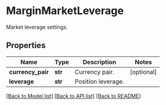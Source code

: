 # MarginMarketLeverage

Market leverage settings.
## Properties
Name | Type | Description | Notes
------------ | ------------- | ------------- | -------------
**currency_pair** | **str** | Currency pair. | [optional] 
**leverage** | **str** | Position leverage. | 

[[Back to Model list]](../README.md#documentation-for-models) [[Back to API list]](../README.md#documentation-for-api-endpoints) [[Back to README]](../README.md)


